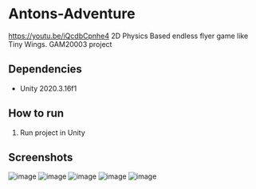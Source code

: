 # Antons-Adventure
https://youtu.be/iQcdbCpnhe4 2D Physics Based endless flyer game like Tiny Wings. GAM20003 project

## Dependencies
- Unity 2020.3.16f1

## How to run
1. Run project in Unity

## Screenshots
![image](https://user-images.githubusercontent.com/53892067/203907938-679da3fb-fd1a-4732-8f11-2bb7e98544e1.png)
![image](https://user-images.githubusercontent.com/53892067/203907962-f4f0fa4a-9ba7-46eb-b05b-60bee10e84bf.png)
![image](https://user-images.githubusercontent.com/53892067/203908170-7480fc1d-e5a1-40d0-9115-4d6596b4ffb3.png)
![image](https://user-images.githubusercontent.com/53892067/203908253-5f61a9f0-2831-4fee-ad0c-6097cd7bafb5.png)
![image](https://user-images.githubusercontent.com/53892067/203908294-7eb9ae85-67a3-4796-ab6a-3440215d94f3.png)
